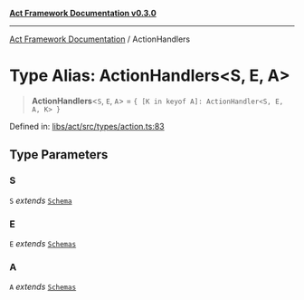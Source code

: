 [**Act Framework Documentation v0.3.0**](../README.md)

***

[Act Framework Documentation](../globals.md) / ActionHandlers

# Type Alias: ActionHandlers\<S, E, A\>

> **ActionHandlers**\<`S`, `E`, `A`\> = `{ [K in keyof A]: ActionHandler<S, E, A, K> }`

Defined in: [libs/act/src/types/action.ts:83](https://github.com/Rotorsoft/act-root/blob/ecf1ab2f895c5bdf2d70db49738046df56c78030/libs/act/src/types/action.ts#L83)

## Type Parameters

### S

`S` *extends* [`Schema`](Schema.md)

### E

`E` *extends* [`Schemas`](Schemas.md)

### A

`A` *extends* [`Schemas`](Schemas.md)
